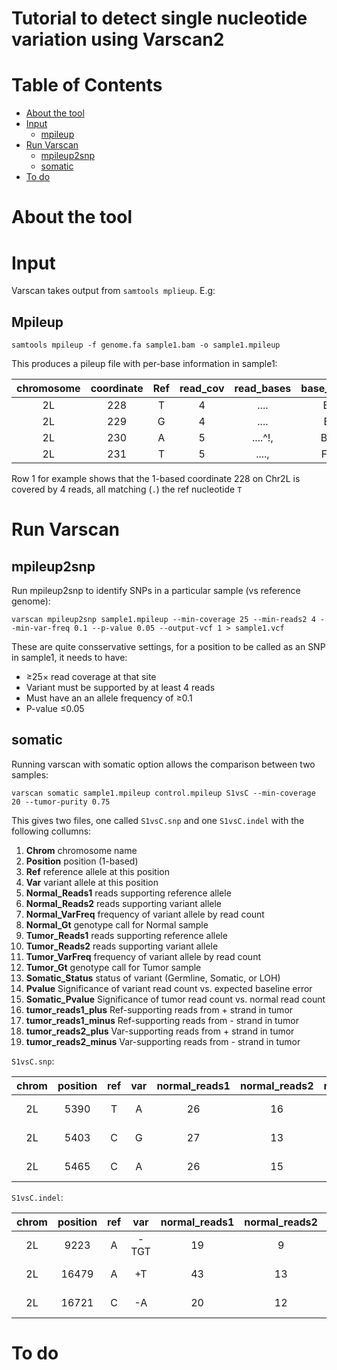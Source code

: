 # Tutorial to detect single nucleotide variation using Varscan2

# Table of Contents
* [About the tool](#about-the-tool)
* [Input](#input)
  * [mpileup](#mpileup)
* [Run Varscan](#run-varscan)
  * [mpileup2snp](#mpileup2snp)
  * [somatic](#somatic)
* [To do](#to-do)

# About the tool


# Input

Varscan takes output from `samtools mplieup`. E.g:

## Mpileup

`samtools mpileup -f genome.fa sample1.bam -o sample1.mpileup`

This produces a pileup file with per-base information in sample1:

| chromosome | coordinate | Ref | read_cov | read_bases | base_qualities |
|:---:|:---:|:---:|:---:|:---:|:---:|
| 2L | 228 | T | 4 | .... | BB36 |
| 2L | 229 | G | 4 | .... | BBFF |
| 2L | 230 | A | 5 | ....^!, | BBFFE |
| 2L | 231 | T | 5 | ...., | FFFFF |

Row 1 for example shows that the 1-based coordinate 228 on Chr2L is covered by 4 reads, all matching (`.`) the ref nucleotide `T` 

# Run Varscan

## mpileup2snp

Run mpileup2snp to identify SNPs in a particular sample (vs reference genome):

`varscan mpileup2snp sample1.mpileup --min-coverage 25 --min-reads2 4 --min-var-freq 0.1 --p-value 0.05 --output-vcf 1 > sample1.vcf`

These are quite consservative settings, for a position to be called as an SNP in sample1, it needs to have:
* ≥25× read coverage at that site
* Variant must be supported by at least 4 reads
* Must have an an allele frequency of ≥0.1
* P-value ≤0.05

## somatic

Running varscan with somatic option allows the comparison between two samples: 

`varscan somatic sample1.mpileup control.mpileup S1vsC --min-coverage 20 --tumor-purity 0.75`

This gives two files, one called `S1vsC.snp` and one `S1vsC.indel` with the following collumns: 

1. **Chrom**		chromosome name
2.	**Position**	position (1-based)
3.	**Ref**		reference allele at this position
4.	**Var**		variant allele at this position
5.	**Normal_Reads1**	reads supporting reference allele
6.	**Normal_Reads2**	reads supporting variant allele
7.	**Normal_VarFreq**	frequency of variant allele by read count
8.	**Normal_Gt**	genotype call for Normal sample
9.	**Tumor_Reads1**	reads supporting reference allele
10.	**Tumor_Reads2**	reads supporting variant allele
11.	**Tumor_VarFreq**	frequency of variant allele by read count
12.	**Tumor_Gt**	genotype call for Tumor sample
13.	**Somatic_Status**	status of variant (Germline, Somatic, or LOH)	
14.	**Pvalue**		Significance of variant read count vs. expected baseline error
15.	**Somatic_Pvalue**	Significance of tumor read count vs. normal read count
16.	**tumor_reads1_plus**       Ref-supporting reads from + strand in tumor
17.	**tumor_reads1_minus**     Ref-supporting reads from - strand in tumor
18.	**tumor_reads2_plus**       Var-supporting reads from + strand in tumor
19.	**tumor_reads2_minus**		Var-supporting reads from - strand in tumor

`S1vsC.snp`:

| chrom | position | ref | var | normal_reads1 | normal_reads2 | normal_var_freq | normal_gt | tumor_reads1 | tumor_reads2 | tumor_var_freq | tumor_gt | somatic_status | variant_p_value | somatic_p_value | tumor_reads1_plus | tumor_reads1_minus | tumor_reads2_plus | tumor_reads2_minus | normal_reads1_plus | normal_reads1_minus | normal_reads2_plus | normal_reads2_minus |
|:---:|:---:|:---:|:---:|:---:|:---:|:---:|:---:|:---:|:---:|:---:|:---:|:---:|:---:|:---:|:---:|:---:|:---:|:---:|:---:|:---:|:---:|:---:|
| 2L | 5390 | T | A | 26 | 16 | 38.1% | W | 13 | 11 | 45.83% | W | Germline | 2.580689727008415E-10 | 0.36014277004737094 | 12 | 1 | 10 | 1 | 14 | 12 | 9 | 7 |
| 2L | 5403 | C | G | 27 | 13 | 32.5% | S | 15 | 11 | 42.31% | S | Germline | 4.589401497448938E-9 | 0.29105012328732616 | 14 | 1 | 9 | 2 | 13 | 14 | 8 | 5 |
| 2L | 5465 | C | A | 26 | 15 | 36.59% | M | 18 | 9 | 33.33% | M | Germline | 5.034423021681378E-9 | 0.7016421521628455 | 12 | 6 | 9 | 0 | 13 | 13 | 12 | 3 |

`S1vsC.indel`:

| chrom | position | ref | var | normal_reads1 | normal_reads2 | normal_var_freq | normal_gt | tumor_reads1 | tumor_reads2 | tumor_var_freq | tumor_gt | somatic_status | variant_p_value | somatic_p_value | tumor_reads1_plus | tumor_reads1_minus | tumor_reads2_plus | tumor_reads2_minus | normal_reads1_plus | normal_reads1_minus | normal_reads2_plus | normal_reads2_minus |
|:---:|:---:|:---:|:---:|:---:|:---:|:---:|:---:|:---:|:---:|:---:|:---:|:---:|:---:|:---:|:---:|:---:|:---:|:---:|:---:|:---:|:---:|:---:|
| 2L | 9223 | A | -TGT | 19 | 9 | 32.14% | */-TGT | 8 | 14 | 63.64% | */-TGT | Germline | 1.0 | 0.026264528753106215 | 1 | 7 | 8 | 6 | 11 | 8 | 4 | 5 |
| 2L | 16479 | A | +T | 43 | 13 | 23.21% | */+T | 32 | 11 | 25.58% | */+T | Germline | 1.219798980988551E-8 | 0.4835645873043649 | 21 | 11 | 10 | 1 | 26 | 17 | 13 | 0 |
| 2L | 16721 | C | -A | 20 | 12 | 37.5% | */-A | 19 | 6 | 24% | */-A | Germline | 7.746173604018616E-7 | 0.916488594650541 | 11 | 8 | 3 | 3 | 14 | 6 | 3 | 9 |

# To do

